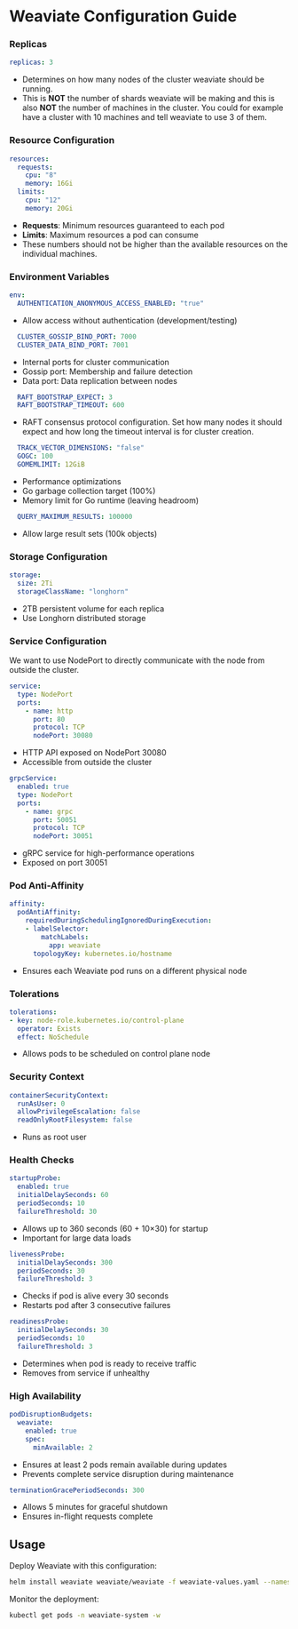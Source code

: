 # Weaviate Configuration Guide

### Replicas

```yaml
replicas: 3
```

- Determines on how many nodes of the cluster weaviate should be running.
- This is **NOT** the number of shards weaviate will be making and this is also **NOT** the number of machines in the cluster. You could for example have a cluster with 10 machines and tell weaviate to use 3 of them.

### Resource Configuration

```yaml
resources:
  requests:
    cpu: "8"
    memory: 16Gi
  limits:
    cpu: "12"
    memory: 20Gi
```

- **Requests**: Minimum resources guaranteed to each pod
- **Limits**: Maximum resources a pod can consume
- These numbers should not be higher than the available resources on the individual machines.

### Environment Variables

```yaml
env:
  AUTHENTICATION_ANONYMOUS_ACCESS_ENABLED: "true"
```

- Allow access without authentication (development/testing)

```yaml
  CLUSTER_GOSSIP_BIND_PORT: 7000
  CLUSTER_DATA_BIND_PORT: 7001
```

- Internal ports for cluster communication
- Gossip port: Membership and failure detection
- Data port: Data replication between nodes

```yaml
  RAFT_BOOTSTRAP_EXPECT: 3
  RAFT_BOOTSTRAP_TIMEOUT: 600
```

- RAFT consensus protocol configuration. Set how many nodes it should expect and how long the timeout interval is for cluster creation.

```yaml
  TRACK_VECTOR_DIMENSIONS: "false"
  GOGC: 100
  GOMEMLIMIT: 12GiB
```

- Performance optimizations
- Go garbage collection target (100%)
- Memory limit for Go runtime (leaving headroom)

```yaml
  QUERY_MAXIMUM_RESULTS: 100000
```

- Allow large result sets (100k objects)

### Storage Configuration

```yaml
storage:
  size: 2Ti
  storageClassName: "longhorn"
```

- 2TB persistent volume for each replica
- Use Longhorn distributed storage

### Service Configuration

We want to use NodePort to directly communicate with the node from outside the cluster.

```yaml
service:
  type: NodePort
  ports:
    - name: http
      port: 80
      protocol: TCP
      nodePort: 30080
```

- HTTP API exposed on NodePort 30080
- Accessible from outside the cluster

```yaml
grpcService:
  enabled: true
  type: NodePort
  ports:
    - name: grpc
      port: 50051
      protocol: TCP
      nodePort: 30051
```

- gRPC service for high-performance operations
- Exposed on port 30051

### Pod Anti-Affinity

```yaml
affinity:
  podAntiAffinity:
    requiredDuringSchedulingIgnoredDuringExecution:
    - labelSelector:
        matchLabels:
          app: weaviate
      topologyKey: kubernetes.io/hostname
```

- Ensures each Weaviate pod runs on a different physical node

### Tolerations

```yaml
tolerations:
- key: node-role.kubernetes.io/control-plane
  operator: Exists
  effect: NoSchedule
```

- Allows pods to be scheduled on control plane node

### Security Context

```yaml
containerSecurityContext:
  runAsUser: 0
  allowPrivilegeEscalation: false
  readOnlyRootFilesystem: false
```

- Runs as root user

### Health Checks

```yaml
startupProbe:
  enabled: true
  initialDelaySeconds: 60
  periodSeconds: 10
  failureThreshold: 30
```

- Allows up to 360 seconds (60 + 10×30) for startup
- Important for large data loads

```yaml
livenessProbe:
  initialDelaySeconds: 300
  periodSeconds: 30
  failureThreshold: 3
```

- Checks if pod is alive every 30 seconds
- Restarts pod after 3 consecutive failures

```yaml
readinessProbe:
  initialDelaySeconds: 30
  periodSeconds: 10
  failureThreshold: 3
```

- Determines when pod is ready to receive traffic
- Removes from service if unhealthy

### High Availability

```yaml
podDisruptionBudgets:
  weaviate:
    enabled: true
    spec:
      minAvailable: 2
```

- Ensures at least 2 pods remain available during updates
- Prevents complete service disruption during maintenance

```yaml
terminationGracePeriodSeconds: 300
```

- Allows 5 minutes for graceful shutdown
- Ensures in-flight requests complete

## Usage

Deploy Weaviate with this configuration:

```bash
helm install weaviate weaviate/weaviate -f weaviate-values.yaml --namespace weaviate-system
```

Monitor the deployment:

```bash
kubectl get pods -n weaviate-system -w
```